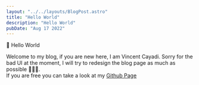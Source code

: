 ```yaml
---
layout: "../../layouts/BlogPost.astro"
title: "Hello World"
description: "Hello World"
pubDate: "Aug 17 2022"
---
```


👋 Hello World

Welcome to my blog, if you are new here, I am Vincent Cayadi. Sorry for the bad UI at the moment, I will try to redesign the blog page as much as possible 🙇🙇🙇.  
If you are free you can take a look at my [Github Page](https://github.com/vincent-cayadi)
